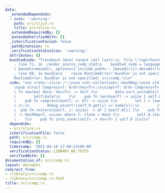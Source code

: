 ```yaml
---
data:
  _extendedDependsOn:
  - icon: ':warning:'
    path: src/slice.rs
    title: src/slice.rs
  _extendedRequiredBy: []
  _extendedVerifiedWith: []
  _isVerificationFailed: false
  _pathExtension: rs
  _verificationStatusIcon: ':warning:'
  attributes: {}
  bundledCode: "Traceback (most recent call last):\n  File \"/opt/hostedtoolcache/Python/3.9.4/x64/lib/python3.9/site-packages/onlinejudge_verify/documentation/build.py\"\
    , line 71, in _render_source_code_stat\n    bundled_code = language.bundle(stat.path,\
    \ basedir=basedir, options={'include_paths': [basedir]}).decode()\n  File \"/opt/hostedtoolcache/Python/3.9.4/x64/lib/python3.9/site-packages/onlinejudge_verify/languages/user_defined.py\"\
    , line 68, in bundle\n    raise RuntimeError('bundler is not specified: {}'.format(path.as_posix()))\n\
    RuntimeError: bundler is not specified: src/comp.rs\n"
  code: "use crate::slice::*;\nuse std::collections::HashMap;\nuse std::hash::Hash;\n\
    \npub struct Compress<T: Ord>(Vec<T>);\n\nimpl<T: Ord> Compress<T> {\n    pub\
    \ fn new(mut data: Vec<T>) -> Self {\n        data.sort_unstable();\n        data.dedup();\n\
    \        Self(data)\n    }\n    pub fn len(&self) -> usize { self.0.len() }\n\
    \    pub fn compress(&self, v: &T) -> usize {\n        let i = lower_bound(&self.0,\
    \ v);\n        debug_assert!(self.0.get(i) == Some(v));\n        i\n    }\n  \
    \  pub fn restore(&self, i: usize) -> &T { &self.0[i] }\n    pub fn cache_al(&self)\
    \ -> HashMap<T, usize> where T: Clone + Hash {\n        self.0.iter().cloned().zip(0..).collect()\n\
    \    }\n    pub fn into_inner(self) -> Vec<T> { self.0 }\n}\n"
  dependsOn:
  - src/slice.rs
  isVerificationFile: false
  path: src/comp.rs
  requiredBy: []
  timestamp: '2021-04-10 17:00:13+09:00'
  verificationStatus: LIBRARY_NO_TESTS
  verifiedWith: []
documentation_of: src/comp.rs
layout: document
redirect_from:
- /library/src/comp.rs
- /library/src/comp.rs.html
title: src/comp.rs
---
```

